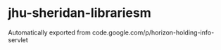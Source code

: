 # jhu-sheridan-librariesm
Automatically exported from code.google.com/p/horizon-holding-info-servlet
